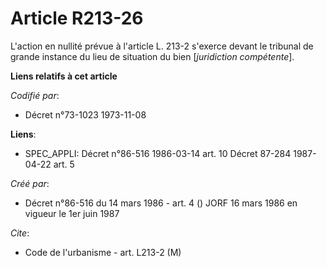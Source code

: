 # Article R213-26

L'action en nullité prévue à l'article L. 213-2 s'exerce devant le tribunal de grande instance du lieu de situation du bien
[*juridiction compétente*].

**Liens relatifs à cet article**

_Codifié par_:

  - Décret n°73-1023 1973-11-08

**Liens**:

  - SPEC_APPLI: Décret n°86-516 1986-03-14 art. 10 Décret 87-284 1987-04-22 art. 5

_Créé par_:

  - Décret n°86-516 du 14 mars 1986 - art. 4 () JORF 16 mars 1986 en vigueur le   1er juin 1987

_Cite_:

  - Code de l'urbanisme - art. L213-2 (M)
